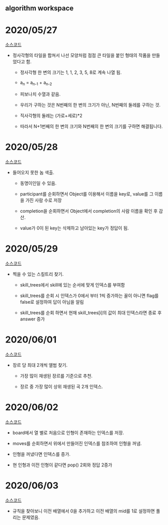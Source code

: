 ## algorithm workspace



# 2020/05/27

[소스코드](./TileOrnament.js)

+ 정사각형의 타일을 합쳐서 나선 모양처럼 점점 큰 타일을 붙인 형태의 작품을 만들었다고 함.

  + 정사각형 한 변의 크기는 1, 1, 2, 3, 5, 8로 계속 나열 됨.

  + a<sub>n</sub> = a<sub>n-1</sub> + a<sub>n-2</sub>

  + 피보나치 수열과 같음.

    

  + 우리가 구하는 것은 N번째의 한 변의 크기가 아닌, N번째의 둘레를 구하는 것.

  + 직사각형의 둘레는 (가로+세로)*2

    

  + 따라서 N+1번째의 한 변의 크기와 N번째의 한 변의 크기를 구하면 해결됩니다.

# 2020/05/28

[소스코드](./UncompletedPlayer.js)

+ 들어오지 못한 놈 색출.

  + 동명이인일 수 있음.

  + participant를 순회하면서 Object를 이용해서 이름을 key로, value를 그 이름을 가진 사람 수로 저장

  + completion을 순회하면서 Object에서 completion의 사람 이름을 확인 후 감산.

  + value가 0이 된 key는 삭제하고 남아있는 key가 정답이 됨.


# 2020/05/29

[소스코드](./SkillTree.js)

+ 찍을 수 있는 스킬트리 찾기.

  + skill_trees에서 skill에 있는 순서에 맞게 인덱스를 부여함

  + skill_trees를 순회 시 인덱스가 0에서 부터 1씩 증가하는 꼴이 아니면 flag를 false로 설정하여 답이 아님을 알림

  + skill_trees를 순회 하면서 현재 skill_trees[i]의 값이 최대 인덱스라면 종료 후 answer 증가

# 2020/06/01

[소스코드](./BestAlbum.js)

+ 장르 당 최대 2개씩 앨범 찾기.

  + 가장 많이 재생된 장르를 기준으로 추천.

  + 장르 중 가장 많이 상위 재생된 곡 2개 인덱스.

# 2020/06/02

[소스코드](./ClawMachineGame.js)

+ board에서 열 별로 처음으로 인형이 존재하는 인덱스를 저장.

+ moves를 순회하면서 위에서 만들어진 인덱스를 참조하여 인형을 꺼냄.

+ 인형을 꺼냈다면 인덱스를 증가.

+ 현 인형과 이전 인형이 같다면 pop() 2회와 정답 2증가

# 2020/06/03

[소스코드](./Origami.js)

+ 규칙을 찾아보니 이전 배열에서 0을 추가하고 이전 배열의 mid를 1로 설정하면 풀리는 문제였음.